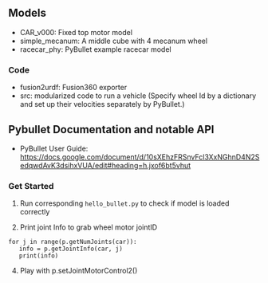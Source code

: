 ## Models

* CAR_v000: Fixed top motor model
* simple_mecanum: A middle cube with 4 mecanum wheel
* racecar_phy: PyBullet example racecar model



### Code

* fusion2urdf: Fusion360 exporter
* src: modularized code to run a vehicle (Specify wheel Id by a dictionary and set up their velocities separately  by PyBullet.)



## Pybullet Documentation and notable API

* PyBullet User Guide:  https://docs.google.com/document/d/10sXEhzFRSnvFcl3XxNGhnD4N2SedqwdAvK3dsihxVUA/edit#heading=h.jxof6bt5vhut 



### Get Started

1. Run corresponding `hello_bullet.py` to check if model is loaded correctly

2. Print joint Info to grab wheel motor jointID

 ```
for j in range(p.getNumJoints(car)):
    info = p.getJointInfo(car, j)
    print(info)
 ```

4. Play with p.setJointMotorControl2()

